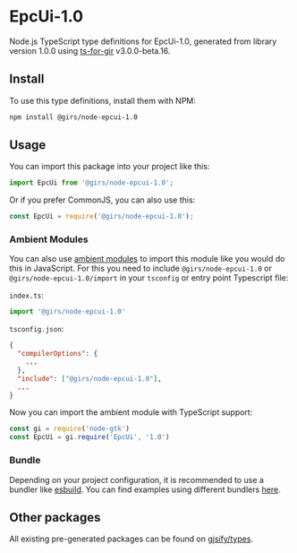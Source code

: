 
# EpcUi-1.0

Node.js TypeScript type definitions for EpcUi-1.0, generated from library version 1.0.0 using [ts-for-gir](https://github.com/gjsify/ts-for-gir) v3.0.0-beta.16.


## Install

To use this type definitions, install them with NPM:
```bash
npm install @girs/node-epcui-1.0
```

## Usage

You can import this package into your project like this:
```ts
import EpcUi from '@girs/node-epcui-1.0';
```

Or if you prefer CommonJS, you can also use this:
```ts
const EpcUi = require('@girs/node-epcui-1.0');
```

### Ambient Modules

You can also use [ambient modules](https://github.com/gjsify/ts-for-gir/tree/main/packages/cli#ambient-modules) to import this module like you would do this in JavaScript.
For this you need to include `@girs/node-epcui-1.0` or `@girs/node-epcui-1.0/import` in your `tsconfig` or entry point Typescript file:

`index.ts`:
```ts
import '@girs/node-epcui-1.0'
```

`tsconfig.json`:
```json
{
  "compilerOptions": {
    ...
  },
  "include": ["@girs/node-epcui-1.0"],
  ...
}
```

Now you can import the ambient module with TypeScript support: 

```ts
const gi = require('node-gtk')
const EpcUi = gi.require('EpcUi', '1.0')
```


### Bundle

Depending on your project configuration, it is recommended to use a bundler like [esbuild](https://esbuild.github.io/). You can find examples using different bundlers [here](https://github.com/gjsify/ts-for-gir/tree/main/examples).

## Other packages

All existing pre-generated packages can be found on [gjsify/types](https://github.com/gjsify/types).

